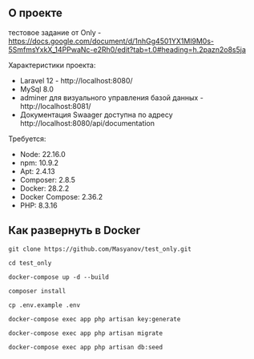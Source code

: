 ## О проекте

тестовое задание от Only - https://docs.google.com/document/d/1nhGg4501YX1Ml9M0s-5SmfmsYxkX_14PPwaNc-e2Rh0/edit?tab=t.0#heading=h.2pazn2o8s5ja

Характеристики проекта:
- Laravel 12 - http://localhost:8080/
- MySql 8.0
- adminer для визуального управления базой данных - http://localhost:8081/
- Документация Swaager доступна по адресу http://localhost:8080/api/documentation

Требуется:
- Node: 22.16.0
- npm: 10.9.2
- Apt: 2.4.13
- Composer: 2.8.5
- Docker: 28.2.2
- Docker Compose: 2.36.2
- PHP: 8.3.16

## Как развернуть в Docker

``` git clone https://github.com/Masyanov/test_only.git ```

``` cd test_only ```

``` docker-compose up -d --build ```

``` composer install ```

``` cp .env.example .env ```

``` docker-compose exec app php artisan key:generate ```

``` docker-compose exec app php artisan migrate ```

``` docker-compose exec app php artisan db:seed ```

